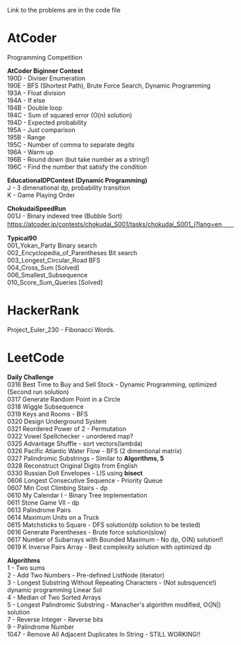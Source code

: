 Link to the problems are in the code file  
# AtCoder
Programming Competition

**AtCoder Biginner Contest**  
190D - Diviser Enumeration  
190E - BFS (Shortest Path), Brute Force Search, Dynamic Programming  
193A - Float division  
194A - If else  
194B - Double loop  
194C - Sum of squared error (O(n) solution)  
194D - Expected probability  
195A - Just comparison  
195B - Range    
195C - Number of comma to separate degits  
196A - Warm up  
196B - Round down (but take number as a string!)  
196C - Find the number that satisfy the condition  


**EducationalDPContest (Dynamic Programming)**  
J - 3 dimenational dp, probability transition  
K - Game Playing Order

**ChokudaiSpeedRun**  
001J - Binary indexed tree (Bubble Sort) https://atcoder.jp/contests/chokudai_S001/tasks/chokudai_S001_j?lang=en　　

**Typical90**  
001_Yokan_Party  Binary search  
002_Encyclopedia_of_Parentheses  Bit search  
003_Longest_Circular_Road BFS  
004_Cross_Sum [Solved]  
006_Smallest_Subsequence  
010_Score_Sum_Queries [Solved]  

# HackerRank   
Project_Euler_230 - Fibonacci Words. 
  
  
# LeetCode  
**Daily Challenge**  
0316 Best Time to Buy and Sell Stock - Dynamic Programming, optimized (Second run solution)  
0317 Generate Random Point in a Circle  
0318 Wiggle Subsequence  
0319 Keys and Rooms - BFS  
0320 Design Underground System  
0321 Reordered Power of 2 - Permutation  
0322 Vowel Spellchecker - unordered map?  
0325 Advantage Shuffle - sort vectors(lambda)  
0326 Pacific Atlantic Water Flow - BFS (2 dimentional matrix)  
0327 Palindromic Substrings - Similar to **Algorithms, 5**  
0328 Reconstruct Original Digits from English  
0330 Russian Doll Envelopes - LIS using **bisect**  
0606 Longest Consecutive Sequence - Priority Queue  
0607 Min Cost Climbing Stairs - dp  
0610 My Calendar I - Binary Tree implementation  
0611 Stone Game VII - dp  
0613 Palindrome Pairs  
0614 Maximum Units on a Truck  
0615 Matchsticks to Square - DFS solution(dp solution to be tested)  
0616 Generate Parentheses - Brute force solution(slow)  
0617 Number of Subarrays with Bounded Maximum  - No dp, O(N) solution!!  
0619 K Inverse Pairs Array - Best complexity solution with optimized dp  
  
**Algorithms**  
1 - Two sums  
2 - Add Two Numbers - Pre-defined ListNode (iterator)  
3 - Longest Substring Without Repeating Characters - (Not subsquence!) dynamic programming Linear Sol  
4 - Median of Two Sorted Arrays   
5 - Longest Palindromic Substring - Manacher's algorithm modified, O(|N|) solution  
7 - Reverse Integer - Reverse bits  
9 - Palindrome Number  
1047 - Remove All Adjacent Duplicates In String - STILL WORKING!!  
 


